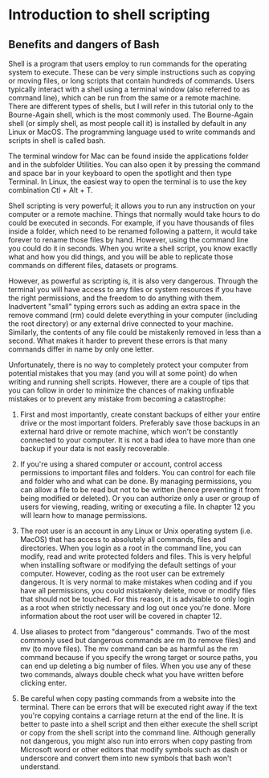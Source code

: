 # Introduction to shell scripting

## Benefits and dangers of Bash

Shell is a program that users employ to run commands for the operating system to execute. These can be very simple instructions such as copying or moving files, or long scripts that contain hundreds of commands. Users typically interact with a shell using a terminal window (also referred to as command line), which can be run from the same or a remote machine. There are different types of shells, but I will refer in this tutorial only to the Bourne-Again shell, which is the most commonly used. The Bourne-Again shell (or simply shell, as most people call it) is installed by default in any Linux or MacOS. The programming language used to write commands and scripts in shell is called bash.

The terminal window for Mac can be found inside the applications folder and in the subfolder Utilities. You can also open it by pressing the command and space bar in your keyboard to open the spotlight and then type Terminal. In Linux, the easiest way to open the terminal is to use the key combination Ctl + Alt + T.

Shell scripting is very powerful; it allows you to run any instruction on your computer or a remote machine. Things that normally would take hours to do could be executed in seconds. For example, if you have thousands of files inside a folder, which need to be renamed following a pattern, it would take forever to rename those files by hand. However, using the command line you could do it in seconds. When you write a shell script, you know exactly what and how you did things, and you will be able to replicate those commands on different files, datasets or programs.

However, as powerful as scripting is, it is also very dangerous. Through the terminal you will have access to any files or system resources if you have the right permissions, and the freedom to do anything with them. Inadvertent "small" typing errors such as adding an extra space in the remove command (rm) could delete everything in your computer (including the root directory) or any external drive connected to your machine. Similarly, the contents of any file could be mistakenly removed in less than a second. What makes it harder to prevent these errors is that many commands differ in name by only one letter.

Unfortunately, there is no way to completely protect your computer from potential mistakes that you may (and you will at some point) do when writing and running shell scripts. However, there are a couple of tips that you can follow in order to minimize the chances of making unfixable mistakes or to prevent any mistake from becoming a catastrophe:

1. First and most importantly, create constant backups of either your entire drive or the most important folders. Preferably save those backups in an external hard drive or remote machine, which won't be constantly connected to your computer. It is not a bad idea to have more than one backup if your data is not easily recoverable.

2. If you're using a shared computer or account, control access permissions to important files and folders. You can control for each file and folder who and what can be done. By managing permissions, you can allow a file to be read but not to be written (hence preventing it from being modified or deleted). Or you can authorize only a user or group of users for viewing, reading, writing or executing a file. In chapter 12 you will learn how to manage permissions.

3. The root user is an account in any Linux or Unix operating system (i.e. MacOS) that has access to absolutely all commands, files and directories. When you login as a root in the command line, you can modify, read and write protected folders and files. This is very helpful when installing software or modifying the default settings of your computer. However, coding as the root user can be extremely dangerous. It is very normal to make mistakes when coding and if you have all permissions, you could mistakenly delete, move or modify files that should not be touched. For this reason, it is advisable to only login as a root when strictly necessary and log out once you're done. More information about the root user will be covered in chapter 12.

4. Use aliases to protect from "dangerous" commands. Two of the most commonly used but dangerous commands are rm (to remove files) and mv (to move files). The mv command can be as harmful as the rm command because if you specify the wrong target or source paths, you can end up deleting a big number of files. When you use any of these two commands, always double check what you have written before clicking enter.

5. Be careful when copy pasting commands from a website into the terminal. There can be errors that will be executed right away if the text you're copying contains a carriage return at the end of the line. It is better to paste into a shell script and then either execute the shell script or copy from the shell script into the command line. Although generally not dangerous, you might also run into errors when copy pasting from Microsoft word or other editors that modify symbols such as dash or underscore and convert them into new symbols that bash won't understand.
